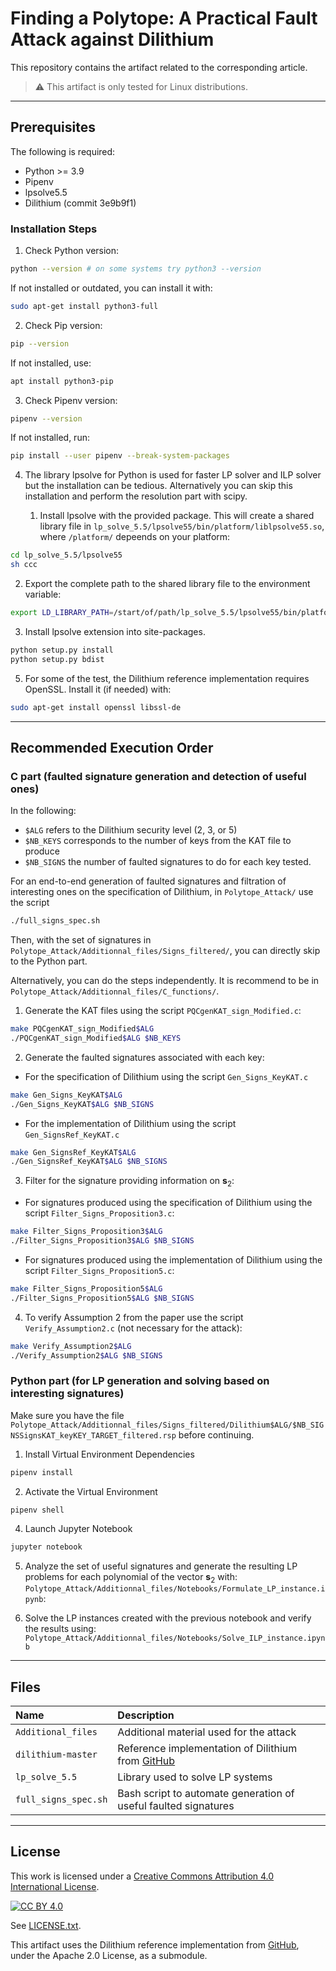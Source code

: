 # Finding a Polytope: A Practical Fault Attack against Dilithium

This repository contains the artifact related to the corresponding article.

> ⚠️ This artifact is only tested for Linux distributions.

-----
## Prerequisites

The following is required:

* Python >= 3.9
* Pipenv
* lpsolve5.5
* Dilithium (commit 3e9b9f1)

### Installation Steps
1. Check Python version:  
```bash
python --version # on some systems try python3 --version
```
If not installed or outdated, you can install it with:
```bash
sudo apt-get install python3-full
```

2. Check Pip version:  
```bash
pip --version
```
If not installed, use:
```bash
apt install python3-pip
```

3. Check Pipenv version:  
```bash
pipenv --version
```
If not installed, run:
```bash
pip install --user pipenv --break-system-packages  
```  

4. The library lpsolve for Python is used for faster LP solver and ILP solver but the installation can be tedious. Alternatively you can skip this installation and perform the resolution part with scipy.  

   1. Install lpsolve with the provided package. This will create a shared library file in ```lp_solve_5.5/lpsolve55/bin/platform/liblpsolve55.so```, where `/platform/` depeends on your platform:
```bash
cd lp_solve_5.5/lpsolve55
sh ccc
```
   2.  Export the complete path to the shared library file to the environment variable:
 ```bash
export LD_LIBRARY_PATH=/start/of/path/lp_solve_5.5/lpsolve55/bin/platform/liblpsolve55.so
```  
   3.  Install lpsolve extension into site-packages.
```bash
python setup.py install
python setup.py bdist
```

5. For some of the test, the Dilithium reference implementation requires OpenSSL. Install it (if needed) with:
```bash
sudo apt-get install openssl libssl-de
```
------
## Recommended Execution Order
### C part (faulted signature generation and detection of useful ones)
In the following: 
   - `$ALG` refers to the Dilithium security level (2, 3, or 5) 
   - `$NB_KEYS` corresponds to the number of keys from the KAT file to produce 
   - `$NB_SIGNS` the number of faulted signatures to do for each key tested.  

For an end-to-end generation of faulted signatures and filtration of interesting ones on the specification of Dilithium, in `Polytope_Attack/` use the script 
```bash
./full_signs_spec.sh
```
Then, with the set of signatures in `Polytope_Attack/Additionnal_files/Signs_filtered/`, you can directly skip to the Python part.

Alternatively, you can do the steps independently. It is recommend to be in `Polytope_Attack/Additionnal_files/C_functions/`.  

1. Generate the KAT files using the script `PQCgenKAT_sign_Modified.c`:
```bash
make PQCgenKAT_sign_Modified$ALG
./PQCgenKAT_sign_Modified$ALG $NB_KEYS
```

2. Generate the faulted signatures associated with each key:
- For the specification of Dilithium using the script `Gen_Signs_KeyKAT.c`
```bash
make Gen_Signs_KeyKAT$ALG
./Gen_Signs_KeyKAT$ALG $NB_SIGNS
```

- For the implementation of Dilithium using the script `Gen_SignsRef_KeyKAT.c`
```bash
make Gen_SignsRef_KeyKAT$ALG
./Gen_SignsRef_KeyKAT$ALG $NB_SIGNS
```

3. Filter for the signature providing information on $\mathbf{s}_2$:
- For signatures produced using the specification of Dilithium using the script `Filter_Signs_Proposition3.c`:
```bash
make Filter_Signs_Proposition3$ALG
./Filter_Signs_Proposition3$ALG $NB_SIGNS
```

- For signatures produced using the implementation of Dilithium using the script `Filter_Signs_Proposition5.c`:
```bash
make Filter_Signs_Proposition5$ALG
./Filter_Signs_Proposition5$ALG $NB_SIGNS
```

4. To verify Assumption 2 from the paper use the script `Verify_Assumption2.c` (not necessary for the attack):
```bash
make Verify_Assumption2$ALG
./Verify_Assumption2$ALG $NB_SIGNS
```

### Python part (for LP generation and solving based on interesting signatures)
Make sure you have the file `Polytope_Attack/Additionnal_files/Signs_filtered/Dilithium$ALG/$NB_SIGNSSignsKAT_keyKEY_TARGET_filtered.rsp` before continuing.  

1. Install Virtual Environment Dependencies
```bash 
pipenv install
```

2. Activate the Virtual Environment 
```bash 
pipenv shell
```

4. Launch Jupyter Notebook 
```bash 
jupyter notebook
```

5. Analyze the set of useful signatures and generate the resulting LP problems for each polynomial of the vector $\textbf{s}_2$ with:  
`Polytope_Attack/Additionnal_files/Notebooks/Formulate_LP_instance.ipynb`: 


6. Solve the LP instances created with the previous notebook and verify the results using:  
`Polytope_Attack/Additionnal_files/Notebooks/Solve_ILP_instance.ipynb`
------
## Files
| Name                   | Description                                              |
| :---                   | :---                                                     |
| `Additional_files`     | Additional material used for the attack                  |
| `dilithium-master`     | Reference implementation of Dilithium from   [GitHub](https://github.com/pq-crystals/dilithium/tree/3e9b9f1412f6c7435dbeb4e10692ea58f181ee51)               |
| `lp_solve_5.5`         | Library used to solve LP systems                     |
| `full_signs_spec.sh`   | Bash script to automate generation of useful faulted signatures    |

------
## License

This work is licensed under a [Creative Commons Attribution 4.0 International License](http://creativecommons.org/licenses/by/4.0/).

[![CC BY 4.0](https://i.creativecommons.org/l/by/4.0/88x31.png)](http://creativecommons.org/licenses/by/4.0/)

See [LICENSE.txt](./LICENSE.txt).

This artifact uses the Dilithium reference implementation from [GitHub](https://github.com/pq-crystals/dilithium), under the Apache 2.0 License, as a submodule.

